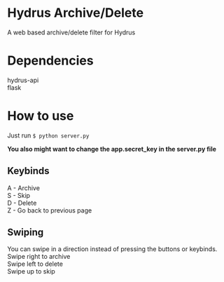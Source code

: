 # Hydrus Archive/Delete  
A web based archive/delete filter for Hydrus  

# Dependencies  
hydrus-api  
flask  

# How to use
Just run `$ python server.py`  

**You also might want to change the app.secret_key in the server.py file**

## Keybinds  
A - Archive  
S - Skip  
D - Delete  
Z - Go back to previous page  

## Swiping  
You can swipe in a direction instead of pressing the buttons or keybinds.  
Swipe right to archive  
Swipe left to delete  
Swipe up to skip  